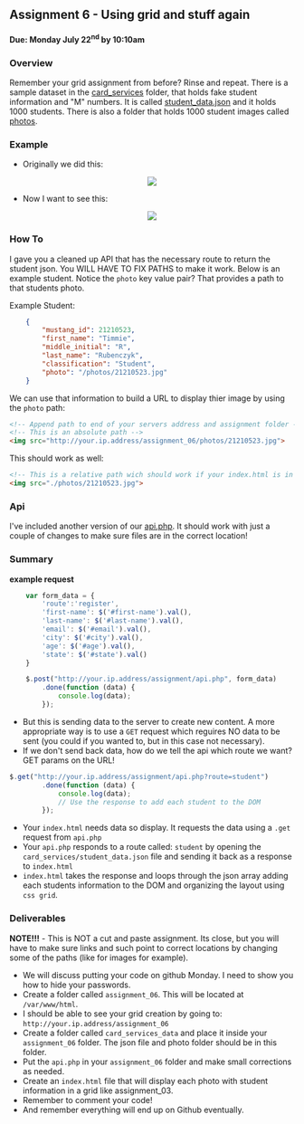 ## Assignment 6 - Using grid and stuff again
#### Due: Monday July 22<sup>nd</sup> by 10:10am

### Overview

Remember your grid assignment from before? Rinse and repeat. There is a sample dataset in the [card_services](./card_services) folder, that holds fake student information and "M" numbers. It is called [student_data.json](./card_services/student_data.json) and it holds 1000 students. There is also a folder that holds 1000 student images called [photos](./card_services/photos). 


### Example

- Originally we did this:
<center><img src="http://cs.mwsu.edu/~griffin/zcloud/zcloud-files/color_card2.png"></center>

- Now I want to see this:

<center><img src="http://cs.mwsu.edu/~griffin/zcloud/zcloud-files/grid_student.png"></center>

### How To

I gave you a cleaned up API that has the necessary route to return the student json. You WILL HAVE TO FIX PATHS to make it work. Below is an example student. Notice the `photo` key value pair? That provides a path to that students photo. 

Example Student:

```json
    {
        "mustang_id": 21210523,
        "first_name": "Timmie",
        "middle_initial": "R",
        "last_name": "Rubenczyk",
        "classification": "Student",
        "photo": "/photos/21210523.jpg"
    }
```

We can use that information to build a URL to display thier image by using the `photo` path:

```html
<!-- Append path to end of your servers address and assignment folder -->
<!-- This is an absolute path -->
<img src="http://your.ip.address/assignment_06/photos/21210523.jpg">
```

This should work as well:

```html
<!-- This is a relative path wich should work if your index.html is in the same folder. -->
<img src="./photos/21210523.jpg">
```

### Api

I've included another version of our [api.php](./api.php). It should work with just a couple of changes to make sure files are in the correct location!

### Summary

**example request**
```js
    var form_data = {
        'route':'register',
        'first-name': $('#first-name').val(),
        'last-name': $('#last-name').val(),
        'email': $('#email').val(),
        'city': $('#city').val(),
        'age': $('#age').val(),
        'state': $('#state').val()
    }

    $.post("http://your.ip.address/assignment/api.php", form_data)
        .done(function (data) {
            console.log(data);
        });
```
- But this is sending data to the server to create new content. A more appropriate way is to use a `GET` request which reguires NO data to be sent (you could if you wanted to, but in this case not necessary). 
- If we don't send back data, how do we tell the api which route we want? GET params on the URL!

```js
$.get("http://your.ip.address/assignment/api.php?route=student")
        .done(function (data) {
            console.log(data);
            // Use the response to add each student to the DOM
        });
```

- Your `index.html` needs data so display. It requests the data using a `.get` request from `api.php`
- Your `api.php` responds to a route called: `student` by opening the `card_services/student_data.json` file and sending it back as a response to `index.html`
- `index.html` takes the response and loops through the json array adding each students information to the DOM and organizing the layout using `css grid`. 


### Deliverables

**NOTE!!!** - This is NOT a cut and paste assignment. Its close, but you will have to make sure links and such point to correct locations by changing some of the paths (like for images for example).

- We will discuss putting your code on github Monday. I need to show you how to hide your passwords.
- Create a folder called `assignment_06`. This will be located at `/var/www/html`.
- I should be able to see your grid creation by going to: `http://your.ip.address/assignment_06`
- Create a folder called `card_services_data` and place it inside your `assignment_06` folder. The json file and photo folder should be in this folder.
- Put the `api.php` in your `assignment_06` folder and make small corrections as needed. 
- Create an `index.html` file that will display each photo with student information in a grid like assignment_03.
- Remember to comment your code!  
- And remember everything will end up on Github eventually.
